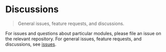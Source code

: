 Discussions
===
> General issues, feature requests, and discussions.

For issues and questions about particular modules, please file an issue on the relevant repository. For general issues, feature requests, and discussions, see [issues][issues].



[issues]: https://github.com/rand-io/discussions/issues
